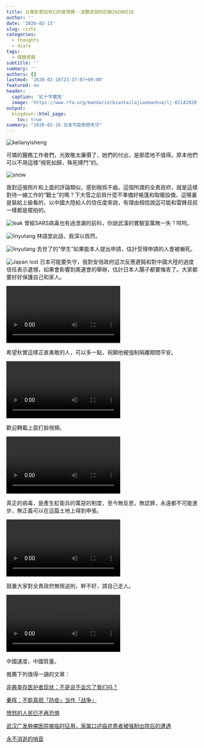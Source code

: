 ```yaml
---
title: 比電影更加奇幻的是現實--道聽途說的記錄20200216
author: ''
date: '2020-02-13'
slug: rizhi
categories:
  - thoughts
  - diary
tags:
  - 偶爾感慨
subtitle: ''
summary: ''
authors: []
lastmod: '2020-02-16T23:37:07+09:00'
featured: no
header:
  caption: '紅十字魔鬼'
  image: 'https://www.rfa.org/mandarin/biantailajiaomanhua/lj-02142020135920.html/WKqpknBz.jpeg/@@images/65a754b6-61f2-40f6-a6b6-20635dd256c5.jpeg'
output:
  blogdown::html_page:
    toc: true
summary: "2020-02-16 日本可能即將失守"
---
```



![kelianyisheng](/post/2020-02-13-rizhi_files/IMG_3702.JPG)

可憐的醫務工作者們，光致敬太廉價了，她們的付出，是那麼地不值得。原本他們可以不用這樣“視死如歸，殊死搏鬥”的。


![snow](/post/2020-02-13-rizhi_files/IMG_3706.jpg)

我對這張照片和上面的評論類似，感到極爲不齒。這個所謂的全責政府，就是這樣對待一線工作的“戰士”的嗎？下大雪之前爲什麼不準備好帳篷和取暖設備，這哪裏是裝給上級看的，以中國大陸給人的信任度來說，有理由相信說這可能和雷鋒叔叔一樣都是擺拍的。

![leak](/post/2020-02-13-rizhi_files/IMG_3699.jpg)
曾經SARS病毒也有過泄漏的前科，你說武漢的實驗室萬無一失？呵呵。



![linyutang](/post/2020-02-13-rizhi_files/IMG_3688.JPG)
林語堂此話，我深以爲然。


![linyutang](/post/2020-02-13-rizhi_files/EQy9iSiUUAEVvkk.jpeg)
去世了的“學生”如果能本人提出申請，估計受理申請的人會被嚇死。


![Japan lost](/post/2020-02-13-rizhi_files/IMG_3658.PNG)
日本可能要失守，我對安倍政府這次反應遲鈍和對中國大陸的過度信任表示遺憾，如果會影響到奧運會的舉辦，估計日本人腸子都要悔青了。大家都要好好保護自己和家人。


<video width=auto height=auto controls allowfullscreen>
  <source src="/post/2020-02-13-rizhi_files/5043213386575701557.mp4" type="video/mp4">
  <source src="movie.ogg" type="video/ogg">
  Your browser does not support the video tag.
</video>

希望秋實這樣正直勇敢的人，可以多一點，祝願他被強制隔離期間平安。

<video width=auto height=auto controls allowfullscreen>
  <source src="/post/2020-02-13-rizhi_files/1041727512364204558.mp4" type="video/mp4">
  <source src="movie.ogg" type="video/ogg">
  Your browser does not support the video tag.
</video>

歡迎轉載上面打臉視頻。


<video width=auto height=auto controls allowfullscreen>
  <source src="/post/2020-02-13-rizhi_files/-9056616903857668027.mp4" type="video/mp4">
  <source src="movie.ogg" type="video/ogg">
  Your browser does not support the video tag.
</video>

真正的病毒，是產生紅衛兵的萬惡的制度，至今無反思，無認罪，永遠都不可能進步，無正義可以在這篇土地上得到申張。

<video width=auto height=auto controls allowfullscreen>
  <source src="/post/2020-02-13-rizhi_files/-8524813759240449601.mp4" type="video/mp4">
  <source src="movie.ogg" type="video/ogg">
  Your browser does not support the video tag.
</video>

鼓裏大家對全責政府無限追則，幹不好，請自己走人。


<video width=auto height=auto controls allowfullscreen>
  <source src="/post/2020-02-13-rizhi_files/-872169562445073438.mp4" type="video/mp4">
  <source src="movie.ogg" type="video/ogg">
  Your browser does not support the video tag.
</video>

中國速度，中國質量。

推薦下列值得一讀的文章：

[非典幸存医护者现状：不是说不会忘了我们吗？](https://github.com/Terminus2049/Terminus2049.github.io/blob/master/_posts/2020-02-16-sars.md)

[秦晖：不能真把「防疫」当作「战争」](https://github.com/Terminus2049/Terminus2049.github.io/blob/master/_posts/2020-02-16-qin-hui-2.md)

[愤怒的人民已不再恐惧](https://github.com/Terminus2049/Terminus2049.github.io/blob/master/_posts/2020-02-13-%E6%84%A4%E6%80%92%E7%9A%84%E4%BA%BA%E6%B0%91%E5%B7%B2%E4%B8%8D%E5%86%8D%E6%81%90%E6%83%A7.md)


[武汉广发肿瘤医院被临时征用，家属口述癌症患者被强制出院后的遭遇](https://github.com/Terminus2049/Terminus2049.github.io/blob/master/_posts/2020-02-14-wuhan-hosiptal.md)

[永不消逝的哨音](https://github.com/Terminus2049/Terminus2049.github.io/blob/master/_posts/2020-02-15-ni-shou-ye.md)